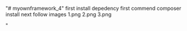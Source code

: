 "# myownframework_4" 
first install depedency first commend 
 composer install next
follow images 1.png 2.png 3.png


"
